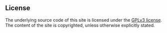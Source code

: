 ## License

The underlying source code of this site is licensed under the [GPLv3 license](https://choosealicense.com/licenses/gpl-3.0/). The content of the site is copyrighted, unless otherwise explicitly stated.